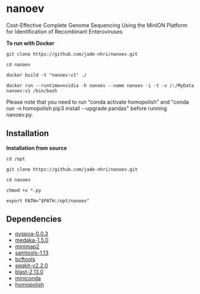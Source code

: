 # nanoev
Cost-Effective Complete Genome Sequencing Using the MinION Platform for Identification of Recombinant Enteroviruses

**To run with Docker**

``git clone https://github.com/jade-nhri/nanoev.git``

``cd nanoev``

``docker build -t "nanoev:v1" ./``

``docker run --runtime=nvidia -h nanoev --name nanoev -i -t -v /:/MyData nanoev:v1 /bin/bash``

Please note that you need to run “conda activate homopolish” and "conda run -n homopolish pip3 install --upgrade pandas" before running nanoev.py.

Installation
------------
**Installation from source**

``cd /opt``

``git clone https://github.com/jade-nhri/nanoev.git``

``cd nanoev``

``chmod +x *.py``

``export PATH="$PATH:/opt/nanoev"``


## Dependencies

- [pyspoa-0.0.3](https://github.com/nanoporetech/pyspoa)
- [medaka-1.5.0](https://github.com/nanoporetech/medaka)
- [minimap2](https://github.com/lh3/minimap2)
- [samtools-1.13](http://github.com/samtools/)
- [bcftools](https://github.com/samtools/bcftools)
- [seqkit-v2.2.0](https://github.com/shenwei356/seqkit)
- [blast-2.13.0](https://ftp.ncbi.nlm.nih.gov/blast/executables/blast+/)
- [miniconda](https://repo.anaconda.com/miniconda)
- [homopolish](https://github.com/ythuang0522/)
